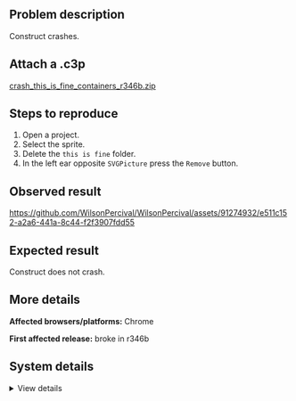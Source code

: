## Problem description

Construct crashes.

## Attach a .c3p

[crash_this_is_fine_containers_r346b.zip](https://github.com/WilsonPercival/WilsonPercival/files/11828592/crash_this_is_fine_containers_r346b.zip)

## Steps to reproduce

1. Open a project.
2. Select the sprite.
3. Delete the `this is fine` folder.
4. In the left ear opposite `SVGPicture` press the `Remove` button.

## Observed result

https://github.com/WilsonPercival/WilsonPercival/assets/91274932/e511c152-a2a6-441a-8c44-f2f3907fdd55

## Expected result

Construct does not crash.

## More details



**Affected browsers/platforms:** Chrome

**First affected release:** broke in r346b

## System details

<details><summary>View details</summary>

Error report information
Type: unhandled exception
File: https://editor.construct.net/r346/projectResources.js, line 664, col 200
Message: Uncaught Error: object type is deleted
Stack: Error: object type is deleted at d.eya (https://editor.construct.net/r346/projectResources.js:664:206) at HTMLAnchorElement. (https://editor.construct.net/r346/components/bars/propertiesBar/propertiesBar.js:35:370)
Construct version: r346
URL: https://editor.construct.net/r346/
Date: Thu Jun 22 2023 07:10:46 GMT+0300 (Восточная Европа, летнее время)
Uptime: 47.2 s

Platform information
Product: Construct 3 r346 (beta)
Browser: Chrome 109.0.5414.120
Browser engine: Chromium
Context: browser
Operating system: Windows NT 0.1.0
Device type: desktop
Device pixel ratio: 1
Logical CPU cores: 2
Approx. device memory: 4 GB
User agent: Mozilla/5.0 (Windows NT 10.0; Win64; x64) AppleWebKit/537.36 (KHTML, like Gecko) Chrome/109.0.0.0 Safari/537.36
Language setting: en-US

WebGL information
Version string: WebGL 2.0 (OpenGL ES 3.0 Chromium)
Numeric version: 2
Supports NPOT textures: yes
Supports GPU profiling: no
Supports highp precision: yes
Vendor: Google Inc. (Google)
Renderer: ANGLE (Google, Vulkan 1.3.0 (SwiftShader Device (Subzero) (0x0000C0DE)), SwiftShader driver)
Major performance caveat: yes
Maximum texture size: 8192
Point size range: 1 to 1023
Extensions: EXT_color_buffer_float, EXT_color_buffer_half_float, EXT_float_blend, EXT_texture_compression_bptc, EXT_texture_compression_rgtc, EXT_texture_filter_anisotropic, OES_draw_buffers_indexed, OES_texture_float_linear, WEBGL_compressed_texture_astc, WEBGL_compressed_texture_etc, WEBGL_compressed_texture_etc1, WEBGL_compressed_texture_s3tc, WEBGL_compressed_texture_s3tc_srgb, WEBGL_debug_renderer_info, WEBGL_lose_context, WEBGL_multi_draw, OVR_multiview2

</details>
